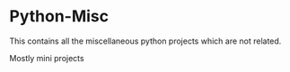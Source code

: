 # Python-Misc
This contains all the miscellaneous python projects which are not related.

Mostly mini projects

